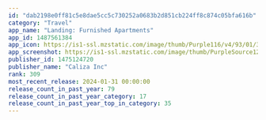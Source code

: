 ```yaml
---
id: "dab2198e0ff81c5e8dae5cc5c730252a0683b2d851cb224ff8c874c05bfa616b"
category: "Travel"
app_name: "Landing: Furnished Apartments"
app_id: 1487561384
app_icon: https://is1-ssl.mzstatic.com/image/thumb/Purple116/v4/93/01/3f/93013f18-6e82-47c2-8557-d548f08bf19a/AppIcon-0-0-1x_U007emarketing-0-5-0-P3-85-220.png/1024x1024bb.png
app_screenshot: https://is1-ssl.mzstatic.com/image/thumb/PurpleSource122/v4/70/49/f6/7049f6ad-b6a8-01e1-b7b0-52c48a0c9a9d/d23d681b-538f-44b1-9195-d7659f302a4c_6.5_-_1.jpg/1242x2688bb.png
publisher_id: 1475124720
publisher_name: "Caliza Inc"
rank: 309
most_recent_release: 2024-01-31 00:00:00
release_count_in_past_year: 79
release_count_in_past_year_category: 17
release_count_in_past_year_top_in_category: 35
---
```


